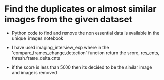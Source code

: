 # Find the duplicates or almost similar images from the given dataset 

* Python code to find and remove the non essential data is available in the unique_images notebook 

* I have used imaging_interview_exp where in the 'compare_frames_change_detection' function return the score, res_cnts, thresh,frame_delta,cnts
* if the score is less than 5000 then its decided to be the similar image and image is removed
 
